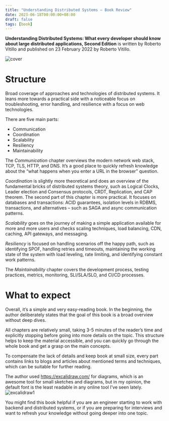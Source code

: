 ```yaml
---
title: "Understanding Distributed Systems — Book Review"
date: 2023-06-18T00:00:00+08:00  
draft: false  
tags: [book]
---
```


**Understanding Distributed Systems: What every developer should know about large distributed applications, Second Edition** is written by Roberto Vitillo and published on 23 February 2022 by Roberto Vitillo.

![cover](/images/16-book-review-understanding-distributed-systems/cover.png#center)


# Structure

Broad coverage of approaches and technologies of distributed systems. It leans more towards a practical side with a noticeable focus on troubleshooting, error handling, and resilience with a focus on web technologies.

There are five main parts: 

- Communication
- Coordination
- Scalability
- Resiliency
- Maintainability

The *Communication* chapter overviews the modern network web stack, TCP, TLS, HTTP, and DNS. It’s a good place to quickly refresh knowledge about the “what happens when you enter a URL in the browser” question.

*Coordination* is slightly more theoretical and does an overview of the fundamental bricks of distributed systems theory, such as Logical Clocks, Leader election and Consensus protocols, CRDT, Replication, and CAP theorem. The second part of this chapter is more practical. It focuses on databases and transactions: ACID guarantees, isolation levels in RDBMS, transactions, and alternatives – such as SAGA and async communication patterns.

*Scalability* goes on the journey of making a simple application available for more and more users and checks scaling techniques, load balancing, CDN, caching, API gateways, and messaging.

*Resiliency* is focused on handling scenarios off the happy path, such as identifying SPOF, handling retries and timeouts, maintaining the working state of the system with load leveling, rate limiting, and identifying constant work patterns.

The *Maintainability* chapter covers the development process, testing practices, metrics, monitoring, SLI/SLA/SLO, and CI/CD processes.

# What to expect

Overall, it’s a simple and very easy-reading book. In the beginning, the author deliberately states that the goal of this book is a broad overview without deep dives.

All chapters are relatively small, taking 3-5 minutes of the reader’s time and explicitly stopping before going into more details on the topic. This structure helps to keep the material accessible, and you can quickly go through the whole book and get a grasp on the main concepts.

To compensate the lack of details and keep book at small size, every part contains links to blogs and articles about mentioned terms and techniques, which can be suitable for further reading.

The author used https://excalidraw.com/ for diagrams, which is an awesome tool for small sketches and diagrams, but in my opinion, the default font is the least readable in any online tool I’ve seen lately.
![excalidraw1](/images/16-book-review-understanding-distributed-systems/excalidraw1.png#center) 

You might find this book helpful if you are an engineer starting to work with backend and distributed systems, or if you are preparing for interviews and want to refresh your knowledge without going deeper into one topic.